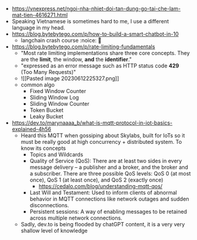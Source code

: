 - https://vnexpress.net/ngoi-nha-nhiet-doi-tan-dung-go-tai-che-lam-mat-tien-4616271.html
- Speaking Vietnamese is sometimes hard to me, I use a different language in my head.
- https://blog.bytebytego.com/p/how-to-build-a-smart-chatbot-in-10
	- langchain crash course :noice: :100:
- https://blog.bytebytego.com/p/rate-limiting-fundamentals
	- "Most rate limiting implementations share three core concepts. They are the **limit**, the window, **and** the **identifier**."
	- "expressed as an error message such as HTTP status code **429** (Too Many Requests)"
	- ![[Pasted image 20230612225327.png]]
	- common algo
		- Fixed Window Counter
		- Sliding Window Log
		- Sliding Window Counter
		- Token Bucket
		- Leaky Bucket
- https://dev.to/marynaaaa_b/what-is-mqtt-protocol-in-iot-basics-explained-4h56
	- Heard this MQTT when gossiping about Skylabs, built for IoTs so it must be really good at high concurrency + distributed system. To know its concepts
		- Topics and Wildcards
		- Quality of Service (QoS): There are at least two sides in every message delivery – a publisher and a broker, and the broker and a subscriber. There are three possible QoS levels: QoS 0 (at most once), QoS 1 (at least once), and QoS 2 (exactly once)
			- https://cedalo.com/blog/understanding-mqtt-qos/
		- Last Will and Testament: Used to inform clients of abnormal behavior in MQTT connections like network outages and sudden disconnections.
		- Persistent sessions: A way of enabling messages to be retained across multiple network connections.
	- Sadly, dev.to is being flooded by chatGPT content, it is a very very shallow level of knowledge
